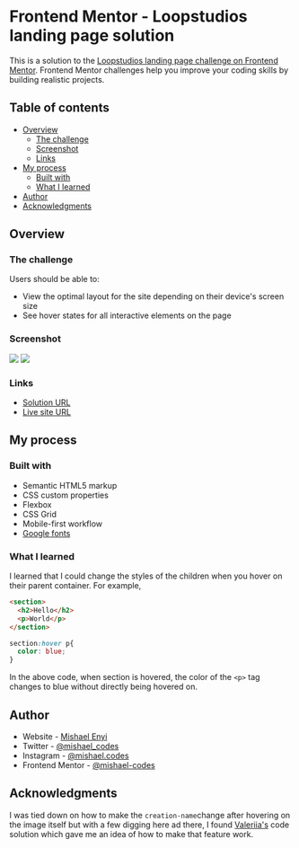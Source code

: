 # Frontend Mentor - Loopstudios landing page solution

This is a solution to the [Loopstudios landing page challenge on Frontend Mentor](https://www.frontendmentor.io/challenges/loopstudios-landing-page-N88J5Onjw). Frontend Mentor challenges help you improve your coding skills by building realistic projects. 

## Table of contents

- [Overview](#overview)
  - [The challenge](#the-challenge)
  - [Screenshot](#screenshot)
  - [Links](#links)
- [My process](#my-process)
  - [Built with](#built-with)
  - [What I learned](#what-i-learned)
- [Author](#author)
- [Acknowledgments](#acknowledgments)

## Overview

### The challenge

Users should be able to:

- View the optimal layout for the site depending on their device's screen size
- See hover states for all interactive elements on the page

### Screenshot

![](./images/desktop-screenshot.png.jpg)
![](./images/mobile-screenshot.png.jpg)

### Links

- [Solution URL](https://github.com/mishael-codes/loopstudios-landing-page-main)
- [Live site URL](https://mishael-codes.github.io/loopstudios-landing-page-main/)

## My process

### Built with

- Semantic HTML5 markup
- CSS custom properties
- Flexbox
- CSS Grid
- Mobile-first workflow
- [Google fonts](https://fonts.google.com/)

### What I learned

I learned that I could change the styles of the children when you hover on their parent container. For example, 
```html
<section>
  <h2>Hello</h2>
  <p>World</p>
</section>
```

```css
section:hover p{
  color: blue;
}
```

In the above code, when section is hovered, the color of the `<p>` tag changes to blue without directly being hovered on.


## Author

- Website - [Mishael Enyi](https://mishaelenyi.netlify.app)
- Twitter - [@mishael_codes](https://www.twitter.com/mishael_codes)
- Instagram - [@mishael.codes](https://www.instagram.com/mishael.codes)
- Frontend Mentor - [@mishael-codes](https://www.frontendmentor.io/profile/mishael-codes)

## Acknowledgments

I was tied down on how to make the ```creation-name```change after hovering on the image itself but with a few digging here ad there, I found [Valeriia's](https://www.frontendmentor.io/profile/Magic1vy) code solution which gave me an idea of how to make that feature work.
